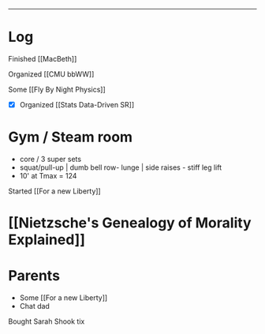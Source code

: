 

---

# Log

Finished [[MacBeth]]

Organized [[CMU bbWW]]

Some [[Fly By Night Physics]]

- [x] Organized [[Stats Data-Driven SR]]

# Gym / Steam room
- core / 3 super sets 
- squat/pull-up | dumb bell row- lunge | side raises - stiff leg lift
- 10' at Tmax = 124 

Started [[For a new Liberty]]

# [[Nietzsche's Genealogy of Morality Explained]]


# Parents
- Some [[For a new Liberty]]
- Chat dad

Bought Sarah Shook tix